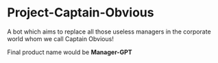 # Project-Captain-Obvious
A bot which aims to replace all those useless managers in the corporate world whom we call Captain Obvious!

Final product name would be **Manager-GPT**
